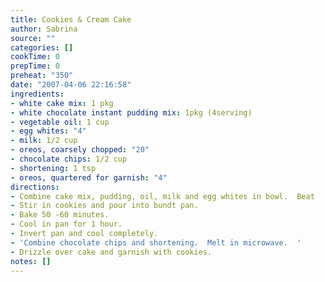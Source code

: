 ```yaml
---
title: Cookies & Cream Cake
author: Sabrina
source: ""
categories: []
cookTime: 0
prepTime: 0
preheat: "350"
date: "2007-04-06 22:16:58"
ingredients:
- white cake mix: 1 pkg
- white chocolate instant pudding mix: 1pkg (4serving)
- vegetable oil: 1 cup
- egg whites: "4"
- milk: 1/2 cup
- oreos, coarsely chopped: "20"
- chocolate chips: 1/2 cup
- shortening: 1 tsp
- oreos, quartered for garnish: "4"
directions:
- Combine cake mix, pudding, oil, milk and egg whites in bowl.  Beat
- Stir in cookies and pour into bundt pan.
- Bake 50 -60 minutes.
- Cool in pan for 1 hour.
- Invert pan and cool completely.
- 'Combine chocolate chips and shortening.  Melt in microwave.  '
- Drizzle over cake and garnish with cookies.
notes: []
---
```


